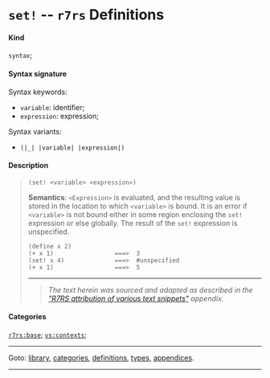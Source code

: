 

<a id='definition__r7rs__set_21'></a>

# `set!` -- `r7rs` Definitions


#### Kind

`syntax`;


#### Syntax signature

Syntax keywords:
 * `variable`: identifier;
 * `expression`: expression;

Syntax variants:
 * `(|_| |variable| |expression|)`


#### Description

> ````
> (set! <variable> <expression>)
> ````
> 
> 
> 
> **Semantics**:
> `<Expression>` is evaluated, and the resulting value is stored in
> the location to which `<variable>` is bound.  It is an error if `<variable>` is not
> bound either in some region enclosing the `set!` expression
> or else globally.
> The result of the `set!` expression is
> unspecified.
> 
> ````
> (define x 2)
> (+ x 1)                 ===>  3
> (set! x 4)              ===>  #unspecified
> (+ x 1)                 ===>  5
> ````
> 
> 
> ----
> > *The text herein was sourced and adapted as described in the ["R7RS attribution of various text snippets"](../../r7rs/appendices/attribution.md#appendix__r7rs__attribution) appendix.*


#### Categories

[`r7rs:base`](../../r7rs/categories/r7rs_3a_base.md#category__r7rs__r7rs_3a_base);
[`vs:contexts`](../../r7rs/categories/vs_3a_contexts.md#category__r7rs__vs_3a_contexts);

----

Goto: [library](../../r7rs/_index.md#library__r7rs), [categories](../../r7rs/categories/_index.md#toc__r7rs__categories), [definitions](../../r7rs/definitions/_index.md#toc__r7rs__definitions), [types](../../r7rs/types/_index.md#toc__r7rs__types), [appendices](../../r7rs/appendices/_index.md#toc__r7rs__appendices).

----

